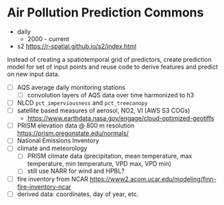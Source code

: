 # Air Pollution Prediction Commons

- daily
  - 2000 - current
- s2 https://r-spatial.github.io/s2/index.html


Instead of creating a spatiotemporal grid of predictors, create prediction model for set of input points and reuse code to derive features and predict on new input data.

- [ ] AQS average daily monitoring stations
  - [ ] convolution layers of AQS data over time harmonized to h3
- [ ] NLCD `pct_imperviousness` and `pct_treecanopy`
- [ ] satellite based measures of aerosol, NO2, VI (AWS S3 COGs)
  - https://www.earthdata.nasa.gov/engage/cloud-optimized-geotiffs
- [ ] PRISM elevation data @ 800 m resolution https://prism.oregonstate.edu/normals/
- [ ] National Emissions Inventory
- [ ] climate and meteorology
  - [ ] PRISM climate data (precipitation, mean temperature, max temperature, min temperature, VPD max, VPD min)
  - [ ] still use NARR for wind and HPBL?
- [ ] fire inventory from NCAR https://www2.acom.ucar.edu/modeling/finn-fire-inventory-ncar
- [ ] derived data: coordinates, day of year, etc.
